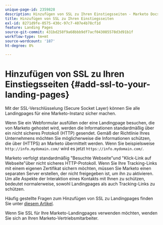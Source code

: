 ```yaml
---
unique-page-id: 2359828
description: Hinzufügen von SSL zu Ihren Einstiegsseiten - Marketo Docs - Produktdokumentation
title: Hinzufügen von SSL zu Ihren Einstiegsseiten
exl-id: 8271d9fe-0575-430c-97c7-407e4b78cf1d
feature: Landing Pages
source-git-commit: 431bd258f9a68bbb9df7acf043085578d3d91b1f
workflow-type: tm+mt
source-wordcount: '187'
ht-degree: 0%

---
```


# Hinzufügen von SSL zu Ihren Einstiegsseiten {#add-ssl-to-your-landing-pages}

Mit der SSL-Verschlüsselung (Secure Socket Layer) können Sie alle Landingpages für eine Marketo-Instanz sicher machen.

Wenn Sie ein Webformular ausfüllen oder eine Landingpage besuchen, die von Marketo gehostet wird, werden die Informationen standardmäßig über ein nicht sicheres Protokoll (HTTP) gesendet. Gemäß der Richtlinie Ihres Unternehmens möchten Sie möglicherweise die Informationen schützen, die über (HTTPS) an Marketo übermittelt werden. Wenn Sie beispielsweise `http://info.mydomain.com/` wird es jetzt `https://info.mydomain.com/`.

Marketo verfolgt standardmäßig &quot;Besuchte Webseite&quot;und &quot;Klick-Link auf Webseite&quot;über nicht sicheres HTTP-Protokoll. Wenn Sie Ihre Tracking-Links mit einem eigenen Zertifikat sichern möchten, müssen Sie Marketo einen separaten Server erstellen, der nicht freigegeben ist, um ihn zu aktivieren. Um alle Aspekte der Interaktion eines Kontakts mit Ihnen zu schützen, bedeutet normalerweise, sowohl Landingpages als auch Tracking-Links zu schützen.

Häufig gestellte Fragen zum Hinzufügen von SSL zu Landingpages finden Sie unter [diesem Artikel](https://nation.marketo.com/t5/Knowledgebase/Overview-amp-FAQ-Secured-Domains/ta-p/300900).

Wenn Sie SSL für Ihre Marketo-Landingpages verwenden möchten, wenden Sie sich an Ihren Marketo-Vertriebsmitarbeiter.
